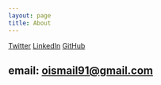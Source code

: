 ```yaml
---
layout: page
title: About
---
```


[Twitter](https://twitter.com/omarismail_io)
[LinkedIn](https://www.linkedin.com/in/omarismailwebdev/)
[GitHub](https://github.com/omarismail)

email: oismail91@gmail.com
---


